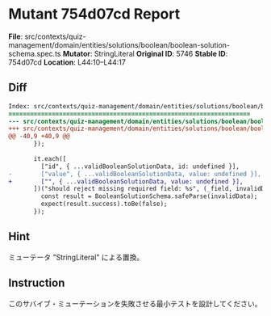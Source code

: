 # Mutant 754d07cd Report

**File**: src/contexts/quiz-management/domain/entities/solutions/boolean/boolean-solution-schema.spec.ts
**Mutator**: StringLiteral
**Original ID**: 5746
**Stable ID**: 754d07cd
**Location**: L44:10–L44:17

## Diff

```diff
Index: src/contexts/quiz-management/domain/entities/solutions/boolean/boolean-solution-schema.spec.ts
===================================================================
--- src/contexts/quiz-management/domain/entities/solutions/boolean/boolean-solution-schema.spec.ts	original
+++ src/contexts/quiz-management/domain/entities/solutions/boolean/boolean-solution-schema.spec.ts	mutated #5746
@@ -40,9 +40,9 @@
       });
 
       it.each([
         ["id", { ...validBooleanSolutionData, id: undefined }],
-        ["value", { ...validBooleanSolutionData, value: undefined }],
+        ["", { ...validBooleanSolutionData, value: undefined }],
       ])("should reject missing required field: %s", (_field, invalidData) => {
         const result = BooleanSolutionSchema.safeParse(invalidData);
         expect(result.success).toBe(false);
       });
```

## Hint

ミューテータ "StringLiteral" による置換。

## Instruction

このサバイブ・ミューテーションを失敗させる最小テストを設計してください。
